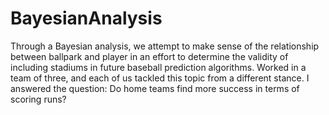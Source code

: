 # BayesianAnalysis

Through a Bayesian analysis, we attempt to make sense of the relationship between ballpark and player in an effort to determine the validity of including stadiums in future baseball prediction algorithms. Worked in a team of three, and each of us tackled this topic from a different stance. I answered the question: Do home teams find more success in terms of scoring runs?
